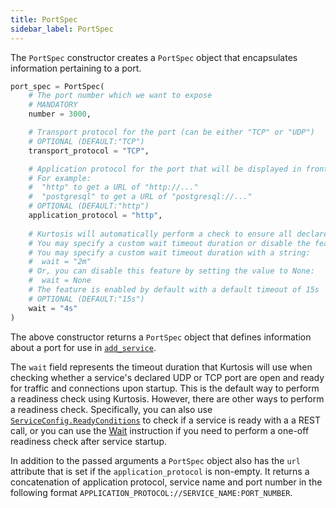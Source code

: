 ```yaml
---
title: PortSpec
sidebar_label: PortSpec
---
```


The `PortSpec` constructor creates a `PortSpec` object that encapsulates information pertaining to a port.

```python
port_spec = PortSpec(
    # The port number which we want to expose
    # MANDATORY
    number = 3000,

    # Transport protocol for the port (can be either "TCP" or "UDP")
    # OPTIONAL (DEFAULT:"TCP")
    transport_protocol = "TCP",

    # Application protocol for the port that will be displayed in front of URLs containing the port
    # For example:
    #  "http" to get a URL of "http://..."
    #  "postgresql" to get a URL of "postgresql://..."
    # OPTIONAL (DEFAULT:"http")
    application_protocol = "http",
    
    # Kurtosis will automatically perform a check to ensure all declared UDP and TCP ports are open and ready for traffic and connections upon startup.
    # You may specify a custom wait timeout duration or disable the feature entirely.
    # You may specify a custom wait timeout duration with a string:
    #  wait = "2m"
    # Or, you can disable this feature by setting the value to None:
    #  wait = None
    # The feature is enabled by default with a default timeout of 15s
    # OPTIONAL (DEFAULT:"15s")
    wait = "4s"
)
```
The above constructor returns a `PortSpec` object that defines information about a port for use in [`add_service`][add-service-reference].

The `wait` field represents the timeout duration that Kurtosis will use when checking whether a service's declared UDP or TCP port are open and ready for traffic and connections upon startup. This is the default way to perform a readiness check using Kurtosis. However, there are other ways to perform a readiness check. Specifically, you can also use [`ServiceConfig.ReadyConditions`][ready-conditions] to check if a service is ready with a a REST call, or you can use the [Wait][wait] instruction if you need to perform a one-off readiness check after service startup.

In addition to the passed arguments a `PortSpec` object also has the `url` attribute that is set if the `application_protocol` is non-empty. It returns
a concatenation of application protocol, service name and port number in the following format `APPLICATION_PROTOCOL://SERVICE_NAME:PORT_NUMBER`.

<!--------------- ONLY LINKS BELOW THIS POINT ---------------------->
[future-references-reference]: ../../advanced-concepts/future-references.md
[add-service-reference]: ./plan.md#add_service
[ready-conditions]: ./ready-condition.md
[wait]: ./plan.md#wait
